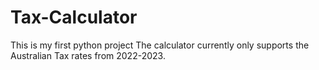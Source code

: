 # Tax-Calculator
This is my first python project
The calculator currently only supports the Australian Tax rates from 2022-2023.
